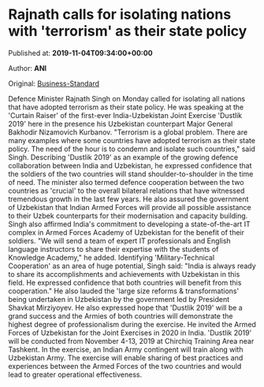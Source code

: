 
# Rajnath calls for isolating nations with 'terrorism' as their state policy

Published at: **2019-11-04T09:34:00+00:00**

Author: **ANI**

Original: [Business-Standard](https://www.business-standard.com/article/news-ani/rajnath-calls-for-isolating-nations-which-have-terrorism-as-their-state-policy-119110400772_1.html)

Defence Minister Rajnath Singh on Monday called for isolating all nations that have adopted terrorism as their state policy. He was speaking at the 'Curtain Raiser' of the first-ever India-Uzbekistan Joint Exercise 'Dustlik 2019' here in the presence his Uzbekistan counterpart Major General Bakhodir Nizamovich Kurbanov.
"Terrorism is a global problem. There are many examples where some countries have adopted terrorism as their state policy. The need of the hour is to condemn and isolate such countries," said Singh.
Describing 'Dustlik 2019' as an example of the growing defence collaboration between India and Uzbekistan, he expressed confidence that the soldiers of the two countries will stand shoulder-to-shoulder in the time of need.
The minister also termed defence cooperation between the two countries as 'crucial' to the overall bilateral relations that have witnessed tremendous growth in the last few years. He also assured the government of Uzbekistan that Indian Armed Forces will provide all possible assistance to their Uzbek counterparts for their modernisation and capacity building.
Singh also affirmed India's commitment to developing a state-of-the-art IT complex in Armed Forces Academy of Uzbekistan for the benefit of their soldiers. "We will send a team of expert IT professionals and English language instructors to share their expertise with the students of Knowledge Academy," he added.
Identifying 'Military-Technical Cooperation' as an area of huge potential, Singh said: "India is always ready to share its accomplishments and achievements with Uzbekistan in this field. He expressed confidence that both countries will benefit from this cooperation."
He also lauded the 'large size reforms & transformations' being undertaken in Uzbekistan by the government led by President Shavkat Mirziyoyev. He also expressed hope that 'Dustlik 2019' will be a grand success and the Armies of both countries will demonstrate the highest degree of professionalism during the exercise. He invited the Armed Forces of Uzbekistan for the Joint Exercises in 2020 in India.
'Dustlik 2019' will be conducted from November 4-13, 2019 at Chirchiq Training Area near Tashkent.
In the exercise, an Indian Army contingent will train along with Uzbekistan Army. The exercise will enable sharing of best practices and experiences between the Armed Forces of the two countries and would lead to greater operational effectiveness.
